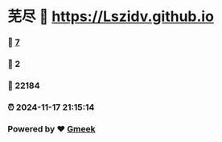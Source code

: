 # 芜尽 :link: https://Lszidv.github.io 
### :page_facing_up: [7](https://Lszidv.github.io/tag.html) 
### :speech_balloon: 2 
### :hibiscus: 22184 
### :alarm_clock: 2024-11-17 21:15:14 
### Powered by :heart: [Gmeek](https://github.com/Meekdai/Gmeek)
